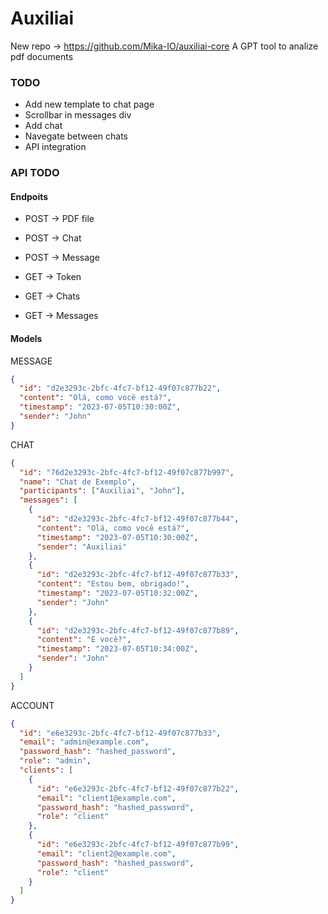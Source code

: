 # Auxiliai

New repo -> https://github.com/Mika-IO/auxiliai-core
A GPT tool to analize pdf documents

### TODO

- Add new template to chat page
- Scrollbar in messages div
- Add chat
- Navegate between chats
- API integration

### API TODO

#### Endpoits

- POST -> PDF file
- POST -> Chat
- POST -> Message

- GET -> Token
- GET -> Chats
- GET -> Messages

#### Models

MESSAGE

```json
{
  "id": "d2e3293c-2bfc-4fc7-bf12-49f07c877b22",
  "content": "Olá, como você está?",
  "timestamp": "2023-07-05T10:30:00Z",
  "sender": "John"
}
```

CHAT

```json
{
  "id": "76d2e3293c-2bfc-4fc7-bf12-49f07c877b997",
  "name": "Chat de Exemplo",
  "participants": ["Auxiliai", "John"],
  "messages": [
    {
      "id": "d2e3293c-2bfc-4fc7-bf12-49f07c877b44",
      "content": "Olá, como você está?",
      "timestamp": "2023-07-05T10:30:00Z",
      "sender": "Auxiliai"
    },
    {
      "id": "d2e3293c-2bfc-4fc7-bf12-49f07c877b33",
      "content": "Estou bem, obrigado!",
      "timestamp": "2023-07-05T10:32:00Z",
      "sender": "John"
    },
    {
      "id": "d2e3293c-2bfc-4fc7-bf12-49f07c877b89",
      "content": "E você?",
      "timestamp": "2023-07-05T10:34:00Z",
      "sender": "John"
    }
  ]
}
```

ACCOUNT

```json
{
  "id": "e6e3293c-2bfc-4fc7-bf12-49f07c877b33",
  "email": "admin@example.com",
  "password_hash": "hashed_password",
  "role": "admin",
  "clients": [
    {
      "id": "e6e3293c-2bfc-4fc7-bf12-49f07c877b22",
      "email": "client1@example.com",
      "password_hash": "hashed_password",
      "role": "client"
    },
    {
      "id": "e6e3293c-2bfc-4fc7-bf12-49f07c877b99",
      "email": "client2@example.com",
      "password_hash": "hashed_password",
      "role": "client"
    }
  ]
}
```
